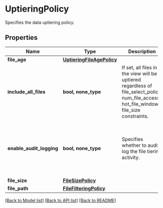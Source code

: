 # UptieringPolicy

Specifies the data uptiering policy.

## Properties
Name | Type | Description | Notes
------------ | ------------- | ------------- | -------------
**file_age** | [**UptieringFileAgePolicy**](UptieringFileAgePolicy.md) |  | [optional] 
**include_all_files** | **bool, none_type** | If set, all files in the view will be uptiered regardless of   file_select_policy, num_file_access, hot_file_window, file_size   constraints. | [optional]  if omitted the server will use the default value of False
**enable_audit_logging** | **bool, none_type** | Specifies whether to audit log the file tiering activity. | [optional]  if omitted the server will use the default value of False
**file_size** | [**FileSizePolicy**](FileSizePolicy.md) |  | [optional] 
**file_path** | [**FileFilteringPolicy**](FileFilteringPolicy.md) |  | [optional] 

[[Back to Model list]](../README.md#documentation-for-models) [[Back to API list]](../README.md#documentation-for-api-endpoints) [[Back to README]](../README.md)


